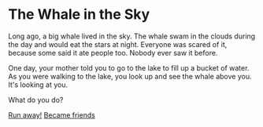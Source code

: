 # The Whale in the Sky
Long ago, a big whale lived in the sky. The whale swam in the clouds during the day and would eat the stars at night. Everyone was scared of it, because some said it ate people too. Nobody ever saw it before. 

One day, your mother told you to go to the lake to fill up a bucket of water. As you were walking to the lake, you look up and see the whale above you. It's looking at you. 

What do you do?

[Run away!](/runaway.md)
[Became friends](/friends.md)
